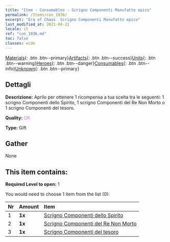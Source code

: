 ```yaml
---
title: "Item - Consumables - Scrigno Componenti Manufatto epico"
permalink: /Items/con_1836/
excerpt: "Era of Chaos  Scrigno Componenti Manufatto epico"
last_modified_at: 2021-04-21
locale: it
ref: "con_1836.md"
toc: false
classes: wide
---
```

 [Materials](/it/Items/){: .btn .btn--primary}[Artifacts](/it/Items/Artifacts/){: .btn .btn--success}[Units](/it/Items/Units/){: .btn .btn--warning}[Heroes](/it/Items/Heroes/){: .btn .btn--danger}[Consumables](/it/Items/Consumables/){: .btn .btn--info}[Unknown](/it/Items/Unknown/){: .btn .btn--primary}

## Dettagli
 **Descrizione:** Aprilo per ottenere 1 ricompensa a tua scelta tra le seguenti: 1 scrigno Componenti dello Spirito, 1 scrigno Componenti del Re Non Morto o 1 scrigno Componenti del tesoro.

 **Quality:** <span style="color: #DA70D6">OK</span>

 **Type:** Gift

## Gather

  None

## This item contains:

 **Required Level to open:** 1

 You would need to choose 1 item from the list (0):

  | Nr | Amount |     Item    |
  |:---|:-------|:------------|
  | 1 |  **1x** | [Scrigno Componenti dello Spirito](/it/Items/con_1339/) |  | 
  | 2 |  **1x** | [Scrigno Componenti del Re Non Morto](/it/Items/con_1340/) |  | 
  | 3 |  **1x** | [Scrigno Componenti del tesoro](/it/Items/con_1383/) |  | 
